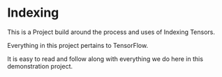 # Indexing
This is a Project build around the process and uses of Indexing Tensors.

Everything in this project pertains to TensorFlow. 

It is easy to read and follow along with everything we do here in this demonstration project.
